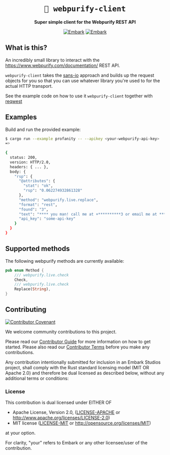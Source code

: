 <!-- Allow this file to not have a first line heading -->
<!-- markdownlint-disable-file MD041 no-emphasis-as-heading -->

<!-- inline html -->
<!-- markdownlint-disable-file MD033 -->

<div align="center">

# `💩 webpurify-client`

**Super simple client for the Webpurify REST API**

<!--- FIXME: Update crate, repo and CI workflow names here! Remove any that are not relevant --->
[![Embark](https://img.shields.io/badge/embark-open%20source-blueviolet.svg)](https://embark.dev)
[![Embark](https://img.shields.io/badge/discord-embark-%237289da.svg?logo=discord)](https://discord.gg/dAuKfZS)

[//]: # ([![Crates.io]&#40;https://img.shields.io/crates/v/rust-gpu.svg&#41;]&#40;https://crates.io/crates/rust-gpu&#41;)
[//]: # ([![Docs]&#40;https://docs.rs/rust-gpu/badge.svg&#41;]&#40;https://docs.rs/rust-gpu&#41;)
[//]: # ([![Git Docs]&#40;https://img.shields.io/badge/git%20main%20docs-published-blue&#41;]&#40;https://embarkstudios.github.io/presser/presser/index.html&#41;)
[//]: # ([![dependency status]&#40;https://deps.rs/repo/github/EmbarkStudios/rust-gpu/status.svg&#41;]&#40;https://deps.rs/repo/github/EmbarkStudios/rust-gpu&#41;)
[//]: # ([![Build status]&#40;https://github.com/EmbarkStudios/physx-rs/workflows/CI/badge.svg&#41;]&#40;https://github.com/EmbarkStudios/physx-rs/actions&#41;)
</div>

## What is this?

An incredibly small library to interact with the https://www.webpurify.com/documentation/ REST API.

`webpurify-client` takes the [sans-io](https://sans-io.readthedocs.io/) approach and builds up the request objects for you so that you can use whatever library you're used to for the actual HTTP transport.

See the example code on how to use it `webpurify-client` together with [reqwest](https://crates.io/crates/reqwest)
## Examples

Build and run the provided example:

```bash
$ cargo run --example profanity -- --apikey <your-webpurify-api-key>
=> 
 
{
  status: 200,
  version: HTTP/2.0,
  headers: { ... },
  body: {
    "rsp": {
      "@attributes": {
        "stat": "ok",
        "rsp": "0.062274932861328"
      },
      "method": "webpurify.live.replace",
      "format": "rest",
      "found": "3",
      "text": "**** you man! call me at +**********3 or email me at ****.****@*******.***",
      "api_key": "some-api-key"
    }
  }
}
```

## Supported methods

The following webpurify methods are currently available:

```rust
pub enum Method {
    /// webpurify.live.check
    Check,
    /// webpurify.live.check
    Replace(String),
}
```

[//]: # (## TEMPLATE INSTRUCTIONS)

[//]: # ()
[//]: # (1. Create a new repository under EmbarkStudios using this template.)

[//]: # (1. **Title:** Change the first line of this README to the name of your project, and replace the sunflower with an emoji that represents your project. 🚨 Your emoji selection is critical.)

[//]: # (1. **Badges:** In the badges section above, change the repo name in each URL. If you are creating something other than a Rust crate, remove the crates.io and docs badges &#40;and feel free to add more appropriate ones for your language&#41;.)

[//]: # (1. **CI:** In `./github/workflows/` rename `rust-ci.yml` &#40;or the appropriate config for your language&#41; to `ci.yml`. And go over it and adapt it to work for your project)

[//]: # (    - If you aren't using or customized the CI workflow, also see the TODO in `.mergify.yml`)

[//]: # (    - If you want to use the automatic rustdoc publishing to github pages for git main, see `rustdoc-pages.yml`)

[//]: # (1. **Issue & PR Templates**: Review the files in `.github/ISSUE_TEMPLATE` and `.github/pull_request_template`. Adapt them)

[//]: # (to suit your needs, removing or re-wording any sections that don't make sense for your use case.)

[//]: # (1. **CHANGELOG.md:** Change the `$REPO_NAME` in the links at the bottom to the name of the repository, and replace the example template lines with the actual notes for the repository/crate.)

[//]: # (1. **release.toml:** in `./release.toml` change the `$REPO_NAME` to the name of the repository)

[//]: # (1. **Cleanup:** Remove this section of the README and any unused files &#40;such as configs for other languages&#41; from the repo.)

## Contributing

[![Contributor Covenant](https://img.shields.io/badge/contributor%20covenant-v1.4-ff69b4.svg)](CODE_OF_CONDUCT.md)

We welcome community contributions to this project.

Please read our [Contributor Guide](CONTRIBUTING.md) for more information on how to get started.
Please also read our [Contributor Terms](CONTRIBUTING.md#contributor-terms) before you make any contributions.

Any contribution intentionally submitted for inclusion in an Embark Studios project, shall comply with the Rust standard licensing model (MIT OR Apache 2.0) and therefore be dual licensed as described below, without any additional terms or conditions:

### License

This contribution is dual licensed under EITHER OF

- Apache License, Version 2.0, ([LICENSE-APACHE](LICENSE-APACHE) or <http://www.apache.org/licenses/LICENSE-2.0>)
- MIT license ([LICENSE-MIT](LICENSE-MIT) or <http://opensource.org/licenses/MIT>)

at your option.

For clarity, "your" refers to Embark or any other licensee/user of the contribution.
